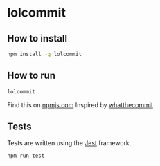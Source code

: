 # lolcommit

## How to install

```sh
npm install -g lolcommit
```

## How to run

```sh
lolcommit
```

Find this on [npmjs.com](https://www.npmjs.com/package/lolcommit)
Inspired by [whatthecommit](http://whatthecommit.com/)

## Tests

Tests are written using the [Jest](https://jestjs.io/docs/getting-started) framework.

```sh
npm run test
```

